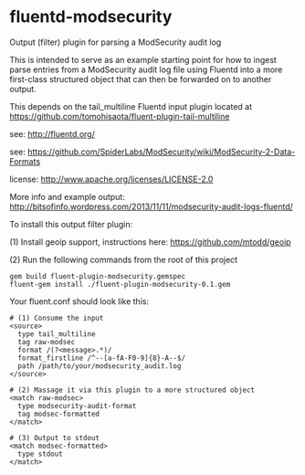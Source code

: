 fluentd-modsecurity
===================

Output (filter) plugin for parsing a ModSecurity audit log

This is intended to serve as an example starting point for how to ingest
parse entries from a ModSecurity audit log file using Fluentd into a more first-class
structured object that can then be forwarded on to another output.

This depends on the tail_multiline Fluentd input plugin located 
at https://github.com/tomohisaota/fluent-plugin-tail-multiline

see: http://fluentd.org/

see: https://github.com/SpiderLabs/ModSecurity/wiki/ModSecurity-2-Data-Formats

license: http://www.apache.org/licenses/LICENSE-2.0 

More info and example output: http://bitsofinfo.wordpress.com/2013/11/11/modsecurity-audit-logs-fluentd/

To install this output filter plugin:

(1) Install geoip support, instructions here: https://github.com/mtodd/geoip


(2) Run the following commands from the root of this project

```
gem build fluent-plugin-modsecurity.gemspec
fluent-gem install ./fluent-plugin-modsecurity-0.1.gem
``` 

Your fluent.conf should look like this:

```
# (1) Consume the input
<source>
  type tail_multiline
  tag raw-modsec
  format /(?<message>.*)/
  format_firstline /^--[a-fA-F0-9]{8}-A--$/
  path /path/to/your/modsecurity_audit.log
</source>

# (2) Massage it via this plugin to a more structured object
<match raw-modsec>
  type modsecurity-audit-format
  tag modsec-formatted
</match>

# (3) Output to stdout
<match modsec-formatted>
  type stdout
</match>
```
